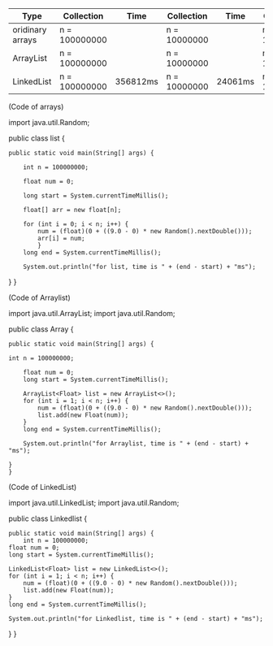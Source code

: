 | Type | Collection | Time | Collection | Time | Collection | Time |
| --- | --- | --- |--- | --- | --- |--- | 
| oridinary arrays | n = 100000000|  | n = 10000000 | | n = 10000000||
| ArrayList | n = 100000000 |  | n = 10000000 | | n = 10000000| |
| LinkedList | n = 100000000 | 356812ms | n = 10000000 | 24061ms | n = 10000000| 531ms |


(Code of arrays)


import java.util.Random;

public class list {

	public static void main(String[] args) {
	
		int n = 100000000;
		
		float num = 0;
		
		long start = System.currentTimeMillis();
		
		float[] arr = new float[n];
		
		for (int i = 0; i < n; i++) {
			num = (float)(0 + ((9.0 - 0) * new Random().nextDouble()));
			arr[i] = num;
			}
		long end = System.currentTimeMillis();
		
	    System.out.println("for list, time is " + (end - start) + "ms");
}
}


(Code of Arraylist)

import java.util.ArrayList;
import java.util.Random;

public class Array {

	public static void main(String[] args) {
	
	int n = 100000000;

		float num = 0;
		long start = System.currentTimeMillis();
		
		ArrayList<Float> list = new ArrayList<>();
        for (int i = 1; i < n; i++) {
        	num = (float)(0 + ((9.0 - 0) * new Random().nextDouble()));
            list.add(new Float(num));
        }
        long end = System.currentTimeMillis();
    	
        System.out.println("for Arraylist, time is " + (end - start) + "ms");
	
	}
	}
  
  
(Code of LinkedList)

import java.util.LinkedList;
import java.util.Random;

public class Linkedlist {

	public static void main(String[] args) {
		int n = 100000000;
	float num = 0;
	long start = System.currentTimeMillis();
	
	LinkedList<Float> list = new LinkedList<>();
    for (int i = 1; i < n; i++) {
    	num = (float)(0 + ((9.0 - 0) * new Random().nextDouble()));
        list.add(new Float(num));
    }
    long end = System.currentTimeMillis();
	
    System.out.println("for Linkedlist, time is " + (end - start) + "ms");
}
}
